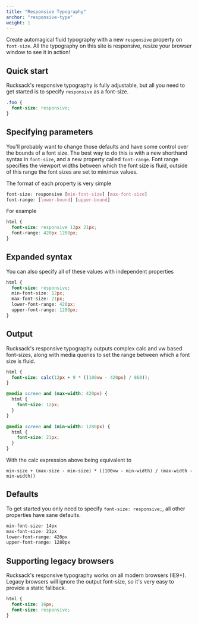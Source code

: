 ```yaml
---
title: "Responsive Typography"
anchor: "responsive-type"
weight: 1
---
```


Create automagical fluid typography with a new `responsive` property on `font-size`. All the typography on this site is responsive, resize your browser window to see it in action!

## Quick start
Rucksack's responsive typography is fully adjustable, but all you need to get started is to specify `responsive` as a font-size.

```css
.foo {
  font-size: responsive;
}
```

## Specifying parameters
You'll probably want to change those defaults and have some control over the bounds of a font size. The best way to do this is with a new shorthand syntax in `font-size`, and a new property called `font-range`. Font range specifies the viewport widths between which the font size is fluid, outside of this range the font sizes are set to min/max values.

The format of each property is very simple
```css
font-size: responsive [min-font-size] [max-font-size]
font-range: [lower-bound] [upper-bound]
```

For example
```css
html {
  font-size: responsive 12px 21px;
  font-range: 420px 1280px;
}
```

## Expanded syntax
You can also specify all of these values with independent properties
```css
html {
  font-size: responsive;
  min-font-size: 12px;
  max-font-size: 21px;
  lower-font-range: 420px;
  upper-font-range: 1280px;
}
```

## Output
Rucksack's responsive typography outputs complex calc and vw based font-sizes, along with media queries to set the range between which a font size is fluid.
```css
html {
  font-size: calc(12px + 9 * ((100vw - 420px) / 860));
}

@media screen and (max-width: 420px) {
  html {
    font-size: 12px;
  }
}

@media screen and (min-width: 1280px) {
  html {
    font-size: 21px;
  }
}
```

With the calc expression above being equivalent to

`min-size + (max-size - min-size) * ((100vw - min-width) / (max-width - min-width))`

## Defaults
To get started you only need to specify `font-size: responsive;`, all other properties have sane defaults.
```css
min-font-size: 14px
max-font-size: 21px
lower-font-range: 420px
upper-font-range: 1280px
```

## Supporting legacy browsers
Rucksack's responsive typography works on all modern browsers (IE9+). Legacy browsers will ignore the output font-size, so it's very easy to provide a static fallback.
```css
html {
  font-size: 16px;
  font-size: responsive;
}
```


[PostCSS]: https://github.com/postcss/postcss
[calc-polyfill]: https://github.com/closingtag/calc-polyfill
[respond]: https://github.com/scottjehl/Respond
[vminpoly]: https://github.com/saabi/vminpoly
